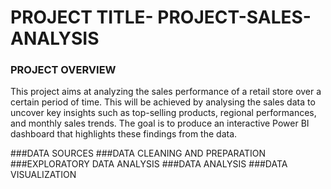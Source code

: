 # PROJECT TITLE- PROJECT-SALES-ANALYSIS

### PROJECT OVERVIEW
This project aims at analyzing the sales performance of a retail store over a certain period of time. This will be achieved by analysing the sales data to uncover key insights such as top-selling products, regional performances, and monthly sales trends. The goal is to produce an interactive Power BI dashboard that highlights these findings from the data.

###DATA SOURCES
###DATA CLEANING AND PREPARATION
###EXPLORATORY DATA ANALYSIS
###DATA ANALYSIS
###DATA VISUALIZATION
